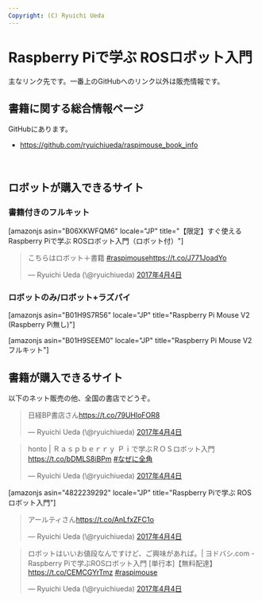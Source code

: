 ```yaml
---
Copyright: (C) Ryuichi Ueda
---
```



# Raspberry Piで学ぶ ROSロボット入門
主なリンク先です。一番上のGitHubへのリンク以外は販売情報です。

<h2>書籍に関する総合情報ページ</h2>
GitHubにあります。
<ul>
 	<li><a href="https://github.com/ryuichiueda/raspimouse_book_info">https://github.com/ryuichiueda/raspimouse_book_info</a></li>
</ul>
&nbsp;



<h2>ロボットが購入できるサイト</h2>

<h3>書籍付きのフルキット</h3>

[amazonjs asin="B06XKWFQM6" locale="JP" title="【限定】すぐ使えるRaspberry Piで学ぶ ROSロボット入門（ロボット付）"]

<blockquote class="twitter-tweet" data-lang="ja"><p lang="ja" dir="ltr">こちらはロボット＋書籍 <a href="https://twitter.com/hashtag/raspimouse?src=hash">#raspimouse</a><a href="https://t.co/J771JoadYo">https://t.co/J771JoadYo</a></p>&mdash; Ryuichi Ueda (\@ryuichiueda) <a href="https://twitter.com/ryuichiueda/status/849191973659451393">2017年4月4日</a></blockquote>
<script async src="//platform.twitter.com/widgets.js" charset="utf-8"></script>

<h3>ロボットのみ/ロボット+ラズパイ</h3>

[amazonjs asin="B01H9S7R56" locale="JP" title="Raspberry Pi Mouse V2 (Raspberry Pi無し)"]


[amazonjs asin="B01H9SEEM0" locale="JP" title="Raspberry Pi Mouse V2 フルキット"]


<h2>書籍が購入できるサイト</h2>

以下のネット販売の他、全国の書店でどうぞ。

<blockquote class="twitter-tweet" data-lang="ja"><p lang="ja" dir="ltr">日経BP書店さん<a href="https://t.co/79UHloFOR8">https://t.co/79UHloFOR8</a></p>&mdash; Ryuichi Ueda (\@ryuichiueda) <a href="https://twitter.com/ryuichiueda/status/849189287107018752">2017年4月4日</a></blockquote>
<script async src="//platform.twitter.com/widgets.js" charset="utf-8"></script>

<blockquote class="twitter-tweet" data-lang="ja"><p lang="ja" dir="ltr">honto | Ｒａｓｐｂｅｒｒｙ Ｐｉで学ぶＲＯＳロボット入門 <a href="https://t.co/bDMLS8iBPm">https://t.co/bDMLS8iBPm</a> <a href="https://twitter.com/hashtag/%E3%81%AA%E3%81%9C%E3%81%AB%E5%85%A8%E8%A7%92?src=hash">#なぜに全角</a></p>&mdash; Ryuichi Ueda (\@ryuichiueda) <a href="https://twitter.com/ryuichiueda/status/849189630461083648">2017年4月4日</a></blockquote>
<script async src="//platform.twitter.com/widgets.js" charset="utf-8"></script>

[amazonjs asin="4822239292" locale="JP" title="Raspberry Piで学ぶ ROSロボット入門"]

<blockquote class="twitter-tweet" data-lang="ja"><p lang="ja" dir="ltr">アールティさん<a href="https://t.co/AnLfxZFC1o">https://t.co/AnLfxZFC1o</a></p>&mdash; Ryuichi Ueda (\@ryuichiueda) <a href="https://twitter.com/ryuichiueda/status/849190619499044864">2017年4月4日</a></blockquote>
<script async src="//platform.twitter.com/widgets.js" charset="utf-8"></script>


<blockquote class="twitter-tweet" data-lang="ja"><p lang="ja" dir="ltr">ロボットはいいお値段なんですけど、ご興味があれば。| ヨドバシ.com - Raspberry Piで学ぶROSロボット入門 [単行本]【無料配達】 <a href="https://t.co/CEMCGYrTmz">https://t.co/CEMCGYrTmz</a> <a href="https://twitter.com/hashtag/raspimouse?src=hash">#raspimouse</a></p>&mdash; Ryuichi Ueda (\@ryuichiueda) <a href="https://twitter.com/ryuichiueda/status/849133660326330369">2017年4月4日</a></blockquote>
<script async src="//platform.twitter.com/widgets.js" charset="utf-8"></script>
